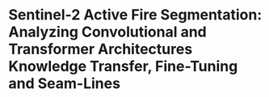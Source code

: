 # Sentinel-2 Active Fire Segmentation: Analyzing Convolutional and Transformer Architectures Knowledge Transfer, Fine-Tuning and Seam-Lines

